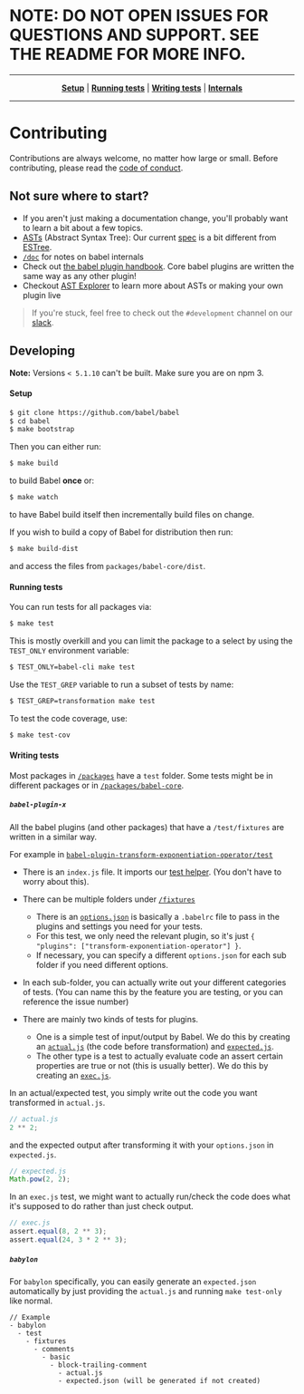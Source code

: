 # NOTE: DO NOT OPEN ISSUES FOR QUESTIONS AND SUPPORT. SEE THE README FOR MORE INFO.

----

<p align="center">
   <strong><a href="#setup">Setup</a></strong>
   |
   <strong><a href="#running-tests">Running tests</a></strong>
   |
   <strong><a href="#writing-tests">Writing tests</a></strong>
   |
   <strong><a href="#internals">Internals</a></strong>
</p>

----

# Contributing

Contributions are always welcome, no matter how large or small. Before
contributing, please read the
[code of conduct](https://github.com/babel/babel/blob/master/CODE_OF_CONDUCT.md).

## Not sure where to start?

- If you aren't just making a documentation change, you'll probably want to learn a bit about a few topics.
 - [ASTs](https://en.wikipedia.org/wiki/Abstract_syntax_tree) (Abstract Syntax Tree): Our current [spec](https://github.com/babel/babel/tree/master/doc/ast) is a bit different from [ESTree](https://github.com/estree/estree).
 - [`/doc`](/doc) for notes on babel internals
 - Check out [the babel plugin handbook](https://github.com/thejameskyle/babel-handbook/blob/master/translations/en/plugin-handbook.md#babel-plugin-handbook). Core babel plugins are written the same way as any other plugin!
 - Checkout [AST Explorer](http://astexplorer.net/#/scUfOmVOG5) to learn more about ASTs or making your own plugin live

> If you're stuck, feel free to check out the `#development` channel on our [slack](https://slack.babeljs.io).

## Developing

**Note:** Versions `< 5.1.10` can't be built. Make sure you are on npm 3.

#### Setup

```sh
$ git clone https://github.com/babel/babel
$ cd babel
$ make bootstrap
```

Then you can either run:

```sh
$ make build
```

to build Babel **once** or:

```sh
$ make watch
```

to have Babel build itself then incrementally build files on change.

If you wish to build a copy of Babel for distribution then run:

```sh
$ make build-dist
```

and access the files from `packages/babel-core/dist`.

#### Running tests

You can run tests for all packages via:

```sh
$ make test
```

This is mostly overkill and you can limit the package to a select by using the `TEST_ONLY` environment variable:

```sh
$ TEST_ONLY=babel-cli make test
```

Use the `TEST_GREP` variable to run a subset of tests by name:

```sh
$ TEST_GREP=transformation make test
```

To test the code coverage, use:

```sh
$ make test-cov
```

#### Writing tests

Most packages in [`/packages`](/packages) have a `test` folder.
Some tests might be in different packages or in [`/packages/babel-core`](/packages/babel-core/test/fixtures).

##### `babel-plugin-x`

All the babel plugins (and other packages) that have a `/test/fixtures` are written in a similar way.

For example in [`babel-plugin-transform-exponentiation-operator/test`](/packages/babel-plugin-transform-exponentiation-operator/test)

- There is an `index.js` file. It imports our [test helper](/packages/babel-helper-plugin-test-runner). (You don't have to worry about this).
- There can be multiple folders under [`/fixtures`](/packages/babel-plugin-transform-exponentiation-operator/test/fixtures)
   - There is an [`options.json`](/packages/babel-plugin-transform-exponentiation-operator/test/fixtures/exponentian-operator/options.json) is basically a `.babelrc` file to pass in the plugins and settings you need for your tests.
   - For this test, we only need the relevant plugin, so it's just `{ "plugins": ["transform-exponentiation-operator"] }`.
   - If necessary, you can specify a different `options.json` for each sub folder if you need different options.

- In each sub-folder, you can actually write out your different categories of tests. (You can name this by the feature you are testing, or you can reference the issue number)
- There are mainly two kinds of tests for plugins.
   - One is a simple test of input/output by Babel. We do this by creating an [`actual.js`](packages/babel-plugin-transform-exponentiation-operator/test/fixtures/exponentian-operator/binary/actual.js) (the code before transformation) and [`expected.js`](/packages/babel-plugin-transform-exponentiation-operator/test/fixtures/exponentian-operator/binary/expected.js).
   - The other type is a test to actually evaluate code an assert certain properties are true or not (this is usually better). We do this by creating an [`exec.js`](/packages/babel-plugin-transform-exponentiation-operator/test/fixtures/exponentian-operator/comprehensive/exec.js).

In an actual/expected test, you simply write out the code you want transformed in `actual.js`.

```js
// actual.js
2 ** 2;
```

and the expected output after transforming it with your `options.json` in `expected.js`.

```js
// expected.js
Math.pow(2, 2);
```
In an `exec.js` test, we might want to actually run/check the code does what it's supposed to do rather than just check output.

```js
// exec.js
assert.equal(8, 2 ** 3);
assert.equal(24, 3 * 2 ** 3);
```
   
##### `babylon`

For `babylon` specifically, you can easily generate an `expected.json` automatically by just providing the `actual.js` and running `make test-only` like normal.

```
// Example
- babylon
  - test
    - fixtures
      - comments
        - basic
          - block-trailing-comment
            - actual.js
            - expected.json (will be generated if not created)
```
